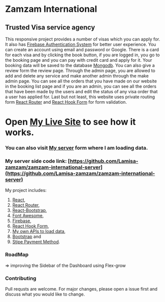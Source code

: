 # Zamzam International

## Trusted Visa service agency

This responsive project provides a number of visas which you can apply for. It also has [Firebase Authentication System](https://firebase.google.com/docs?authuser=0) for better user experience. You can create an account using email and password or Google. There is a card for each visa and by clicking the book button, if you are logged in, you go to the booking page and you can pay with credit card and apply for it. Your booking data will be saved to the database [Mongodb](https://www.mongodb.com/). You can also give a review form the review page. Through the admin page, you are allowed to add and delete any service and make another admin through the make admin page. You can see all the orders that you have made on our website in the booking list page and if you are an admin, you can see all the orders that have been made by the users and edit the status of any visa order that a user has applied for. Last but not least, this website uses private routing form [React Router](https://reactrouter.com/) and [React Hook Form](https://react-hook-form.com/) for form validation.

# Open [My Live Site](https://complete-website-3.web.app/) to see how it works.

### You can also visit [My server](https://morning-shelf-52119.herokuapp.com/) form where I am loading data.

### My server side code link: [https://github.com/Lamisa-zamzam/zamzam-international-server](https://github.com/Lamisa-zamzam/zamzam-international-server)

My project includes:

1.  [React](https://reactjs.org/docs/getting-started.html),
2.  [React Router](https://reactrouter.com/),
3.  [React-Bootstrap](https://react-bootstrap.github.io/),
4.  [Font Awesome](https://fontawesome.com/),
5.  [Firebase](https://firebase.google.com/docs?authuser=0),
6.  [React Hook Form](https://react-hook-form.com/),
7.  [My own APIs to load data](https://powerful-springs-02476.herokuapp.com),
8.  [Bootstrap](https://getbootstrap.com/) and
9.  [Stipe Payment Method](https://stripe.com/).

### RoadMap
=> improving the Sidebar of the Dashboard using Flex-grow

### Contributing
Pull requsts are welcome. For major changes, please open a issue first and discuss what you would like to change. 
